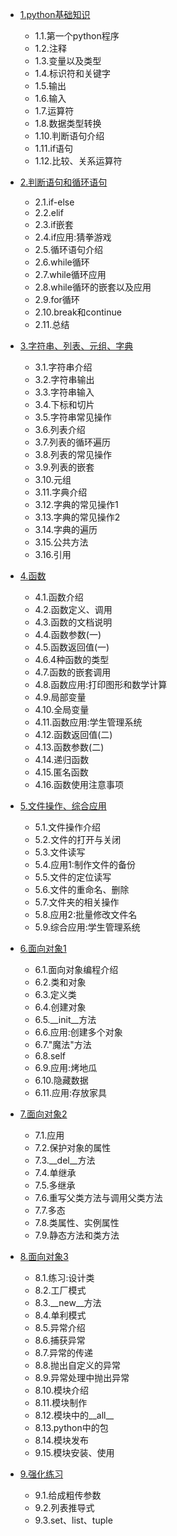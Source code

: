 - [1.python基础知识](https://github.com/nacker/phpProject/tree/master/01_Base/01)
	 - 1.1.第一个python程序
	 - 1.2.注释
	 - 1.3.变量以及类型
	 - 1.4.标识符和关键字
	 - 1.5.输出
	 - 1.6.输入
	 - 1.7.运算符
	 - 1.8.数据类型转换
	 - 1.10.判断语句介绍
	 - 1.11.if语句
	 - 1.12.比较、关系运算符
	 

- [2.判断语句和循环语句](https://github.com/nacker/pythonProject/tree/master/01Base/02)
	 - 2.1.if-else
	 - 2.2.elif
	 - 2.3.if嵌套
	 - 2.4.if应用:猜拳游戏
	 - 2.5.循环语句介绍
	 - 2.6.while循环
	 - 2.7.while循环应用
	 - 2.8.while循环的嵌套以及应用
	 - 2.9.for循环
	 - 2.10.break和continue
	 - 2.11.总结
	 
	 
- [3.字符串、列表、元组、字典](https://github.com/nacker/pythonProject/tree/master/01Base/03)
	 - 3.1.字符串介绍
	 - 3.2.字符串输出
	 - 3.3.字符串输入
	 - 3.4.下标和切片
	 - 3.5.字符串常见操作
	 - 3.6.列表介绍
	 - 3.7.列表的循环遍历
	 - 3.8.列表的常见操作
	 - 3.9.列表的嵌套
	 - 3.10.元组
	 - 3.11.字典介绍
	 - 3.12.字典的常见操作1
	 - 3.13.字典的常见操作2
	 - 3.14.字典的遍历
	 - 3.15.公共方法
	 - 3.16.引用
	
	
- [4.函数](https://github.com/nacker/pythonProject/tree/master/01Base/04)
	 - 4.1.函数介绍
	 - 4.2.函数定义、调用
	 - 4.3.函数的文档说明
	 - 4.4.函数参数(一)
	 - 4.5.函数返回值(一)
	 - 4.6.4种函数的类型
	 - 4.7.函数的嵌套调用
	 - 4.8.函数应用:打印图形和数学计算
	 - 4.9.局部变量
	 - 4.10.全局变量
	 - 4.11.函数应用:学生管理系统
	 - 4.12.函数返回值(二)
	 - 4.13.函数参数(二)
	 - 4.14.递归函数
	 - 4.15.匿名函数
	 - 4.16.函数使用注意事项


- [5.文件操作、综合应用](https://github.com/nacker/pythonProject/tree/master/01Base/05)
	 - 5.1.文件操作介绍
	 - 5.2.文件的打开与关闭
	 - 5.3.文件读写
	 - 5.4.应用1:制作文件的备份
	 - 5.5.文件的定位读写
	 - 5.6.文件的重命名、删除
	 - 5.7.文件夹的相关操作
	 - 5.8.应用2:批量修改文件名
	 - 5.9.综合应用:学生管理系统


- [6.面向对象1](https://github.com/nacker/pythonProject/tree/master/01Base/06)
	 - 6.1.面向对象编程介绍
	 - 6.2.类和对象
	 - 6.3.定义类
	 - 6.4.创建对象
	 - 6.5.__init__方法
	 - 6.6.应用:创建多个对象
	 - 6.7."魔法"方法
	 - 6.8.self
	 - 6.9.应用:烤地瓜
	 - 6.10.隐藏数据
	 - 6.11.应用:存放家具

	 
- [7.面向对象2](https://github.com/nacker/phpProject/tree/master/01_Base/02)
	 - 7.1.应用
	 - 7.2.保护对象的属性
	 - 7.3.__del__方法
	 - 7.4.单继承
	 - 7.5.多继承
	 - 7.6.重写父类方法与调用父类方法
	 - 7.7.多态
	 - 7.8.类属性、实例属性
	 - 7.9.静态方法和类方法


- [8.面向对象3](https://github.com/nacker/phpProject/tree/master/01_Base/02)
	 - 8.1.练习:设计类
	 - 8.2.工厂模式
	 - 8.3.__new__方法
	 - 8.4.单利模式
	 - 8.5.异常介绍
	 - 8.6.捕获异常
	 - 8.7.异常的传递
	 - 8.8.抛出自定义的异常
	 - 8.9.异常处理中抛出异常
	 - 8.10.模块介绍
	 - 8.11.模块制作
	 - 8.12.模块中的__all__
	 - 8.13.python中的包
	 - 8.14.模块发布
	 - 9.15.模块安装、使用


- [9.强化练习](https://github.com/nacker/phpProject/tree/master/01_Base/02)
	 - 9.1.给成粗传参数
	 - 9.2.列表推导式
	 - 9.3.set、list、tuple


